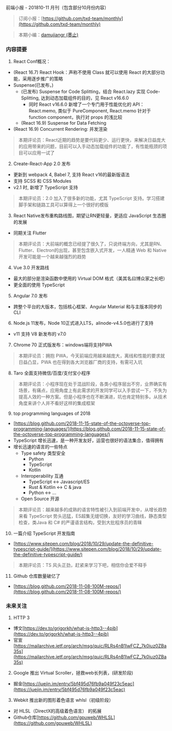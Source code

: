 前端小报 - 201810-11 月刊（包含部分10月份内容）

> 订阅小报：[https://github.com/txd-team/monthly](https://github.com/txd-team/monthly)

> 本期小编：[damujiangr (墨止)](https://github.com/damujiangr)


<a name="b506cde4"></a>
### 内容提要

1. React Conf概况：
  - (React 16.7) React Hook：声称不使用 Class 就可以使用 React 的大部分功能，采用逐步推广的策略
  - Suspense(已发布，)
    - (已发布) Suspense for Code Splitting，结合 React.lazy 实现 Code-Splitting, 达到动态加载组件的目的，见 React v16.6.0
      - 同时 React v16.6.0 新增了一个专门用于性能优化的 API：React.memo, 类似于 PureComponent, React.memo 针对于 function component，执行对 props 的浅比较
    - (React 16.9) Suspense for Data Fetching
  - (React 16.9) Concurrent Rendering: 并发渲染
> 本期评论员：React近期的趋势是要代码更少、运行更快，来解决日益庞大的应用带来的问题，目前可以入手动态加载组件的功能了，有性能瓶颈的项目可以应用一试了

2. Create-React-App 2.0 发布
  - 更新到 webpack 4, Babel 7, 支持 React v16的最新版语法
  - 支持 SCSS 和 CSS Modules
  - v2.1 时, 新增了 TypeScript 支持
> 本期评论员：2.0 加入了很多新的功能，尤其 TypeScript 支持。学习搭建脚手架和链路工具可以算得上一个很好的模版

3. React Native发布重构路线图，期望让RN更轻量，更适应 JavaScript 生态圈的发展
  - 同期关注 Flutter
> 本期评论员：大前端的概念已经提了很久了，只说终端方向，尤其是RN、Flutter、Electron的出现，甚至包含嵌入式开发，一人精通 Web 和 Native 开发可能是一个越来越强烈的趋势

4. Vue 3.0 开发路线
  - 最大的部分是渲染函数中使用的 Virtual DOM 格式（美其名曰博众家之长吧）
  - 更全面的使用 TypeScript
5. Angular 7.0 发布
  - 跨整个平台的大版本，包括核心框架、Angular Material 和与主版本同步的CLI
6. Node.js 11发布，Node 10正式进入LTS，alinode-v4.5.0也进行了支持
  - v11 支持 V8 新发布的 v7.0
7. Chrome 70 正式版发布：windows端将支持PWA
> 本期评论员：拥抱 PWA，今天前端应用越来越庞大，离线和性能的要求就日益凸显，PWA 也在得到各大浏览器厂商的支持，有需可入坑


8. Taro 全面支持微信/百度/支付宝小程序
> 本期评论员：小程序现在处于混战阶段，各类小程序层出不穷，业界确实有场景，有痛点，应用角度上有此需求的开发同学可以入手尝试一下，不失为提高人效的一种方案。但是小程序也在不断演进，坑也肯定特别多。从技术角度来讲个人并不看好这样的集成框架


9. top programming languages of 2018
  - [https://blog.github.com/2018-11-15-state-of-the-octoverse-top-programming-languages/](https://blog.github.com/2018-11-15-state-of-the-octoverse-top-programming-languages/)
  - TypeScript 增长迅速，是一种开发友好，运营也很好的语法集合，值得拥有
  - 增长迅速的语言的一些特点
    - Type safety 类型安全
      - Python
      - TypeScript
      - Kotlin
    - Interoperability 互通
      - TypeScript <-> Javascript/ES
      - Rust & Kotlin <-> C & java
      - Python <-> ...
    - Open Source 开源
> 本期评论员：越来越多的成熟的语言特性被引入到前端开发中，从增长趋势来看 TypeScript 势头迅猛，ES超集无缝切换，友好的学习曲线，静态类型检查，类Java 和 C# 的严谨语言结构，受到大批程序员的青睐

10. 一篇介绍 TypeScript 开发指南
  - [https://www.sitepen.com/blog/2018/10/29/update-the-definitive-typescript-guide/](https://www.sitepen.com/blog/2018/10/29/update-the-definitive-typescript-guide/)
> 本期评论员：TS 风头正劲，赶紧来学习下吧，相信你会爱不释手

11. Github 仓库数量破亿了
  - [https://blog.github.com/2018-11-08-100M-repos/](https://blog.github.com/2018-11-08-100M-repos/)

<a name="3ac9f81d"></a>
### 未来关注

1. HTTP 3
  - 博文[https://dev.to/grigorkh/what-is-http3--4pib](https://dev.to/grigorkh/what-is-http3--4pib)
  - 官宣[https://mailarchive.ietf.org/arch/msg/quic/RLRs4nB1lwFCZ_7k0iuz0ZBa35s](https://mailarchive.ietf.org/arch/msg/quic/RLRs4nB1lwFCZ_7k0iuz0ZBa35s)
2. Google 推出 Virtual Scroller，拯救web长列表，(研发阶段)
  - 掘金[https://juejin.im/entry/5bf495d76fb9a049f23c5eac](https://juejin.im/entry/5bf495d76fb9a049f23c5eac)
3. Webkit 推出新的图形着色语言 whlsl（初级阶段）
  - 对 HLSL（DirectX的高级着色语言） 的拓展
  - Github仓库[https://github.com/gpuweb/WHLSL](https://github.com/gpuweb/WHLSL)
